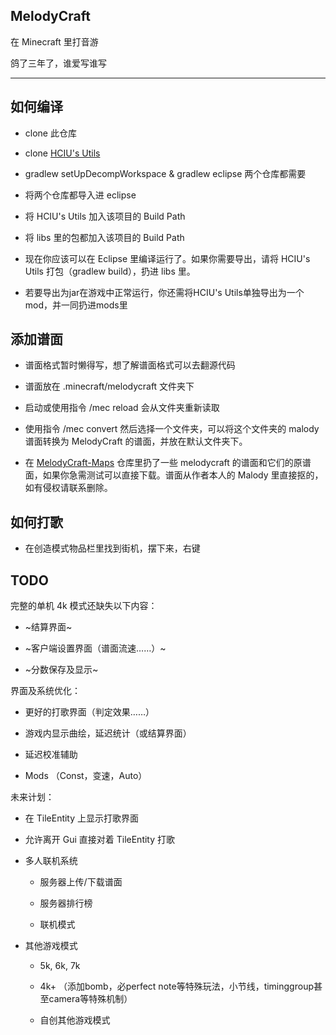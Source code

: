 ## MelodyCraft

在 Minecraft 里打音游

鸽了三年了，谁爱写谁写

---

## 如何编译

- clone 此仓库

- clone [HCIU's Utils](https://github.com/zer0M1nd/HCIUUtils)

- gradlew setUpDecompWorkspace & gradlew eclipse 两个仓库都需要

- 将两个仓库都导入进 eclipse

- 将 HCIU's Utils 加入该项目的 Build Path

- 将 libs 里的包都加入该项目的 Build Path

- 现在你应该可以在 Eclipse 里编译运行了。如果你需要导出，请将 HCIU's Utils 打包（gradlew build），扔进 libs 里。

- 若要导出为jar在游戏中正常运行，你还需将HCIU's Utils单独导出为一个mod，并一同扔进mods里

## 添加谱面

- 谱面格式暂时懒得写，想了解谱面格式可以去翻源代码

- 谱面放在 .minecraft/melodycraft 文件夹下

- 启动或使用指令 /mec reload 会从文件夹重新读取

- 使用指令 /mec convert 然后选择一个文件夹，可以将这个文件夹的 malody 谱面转换为 MelodyCraft 的谱面，并放在默认文件夹下。

- 在 [MelodyCraft-Maps](https://github.com/zer0M1nd/MelodyCraft-Maps) 仓库里扔了一些 melodycraft 的谱面和它们的原谱面，如果你急需测试可以直接下载。谱面从作者本人的 Malody 里直接抠的，如有侵权请联系删除。

## 如何打歌

- 在创造模式物品栏里找到街机，摆下来，右键

## TODO

完整的单机 4k 模式还缺失以下内容：

- ~结算界面~

- ~客户端设置界面（谱面流速……）~

- ~分数保存及显示~

界面及系统优化：

- 更好的打歌界面（判定效果……）

- 游戏内显示曲绘，延迟统计（或结算界面）

- 延迟校准辅助

- Mods （Const，变速，Auto）

未来计划：

- 在 TileEntity 上显示打歌界面

- 允许离开 Gui 直接对着 TileEntity 打歌

- 多人联机系统

  - 服务器上传/下载谱面

  - 服务器排行榜

  - 联机模式

- 其他游戏模式

  - 5k, 6k, 7k

  - 4k+ （添加bomb，必perfect note等特殊玩法，小节线，timinggroup甚至camera等特殊机制）

  - 自创其他游戏模式
